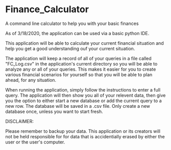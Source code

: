 # Finance_Calculator
A command line calculator to help you with your basic finances

As of 3/18/2020, the application can be used via a basic python IDE.

This application will be able to calculate your current financial situation and help you get a good understanding ouf your current situation.

The application will keep a record of all of your queries in a file called "FC_Log.csv" in the application's current directory so you will be able to analyze any or all of your queries. This makes it easier for you to create various financial scenarios for yourself so that you will be able to plan ahead, for any situation.

When running the application, simply follow the instructions to enter a full query. The application will then show you all of your relevent data, then give you the option to either start a new database or add the current query to a new row. The database will be saved in a .csv file. Only create a new database once, unless you want to start fresh.

DISCLAIMER:

Please remember to backup your data. This application or its creators will not be held responsible for for data that is accidentially erased by either the user or the user's computer.

